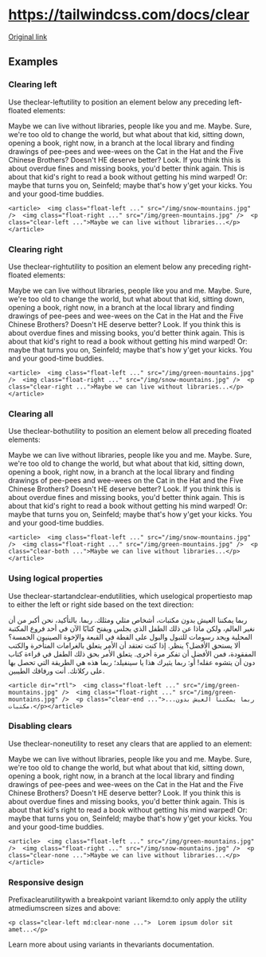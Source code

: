 # https://tailwindcss.com/docs/clear

[Original link](https://tailwindcss.com/docs/clear)

## Examples

### Clearing left

Use theclear-leftutility to position an element below any preceding left-floated elements:

Maybe we can live without libraries, people like you and me. Maybe. Sure, we're too old to change the world, but what about that kid, sitting down, opening a book, right now, in a branch at the local library and finding drawings of pee-pees and wee-wees on the Cat in the Hat and the Five Chinese Brothers? Doesn't HE deserve better? Look. If you think this is about overdue fines and missing books, you'd better think again. This is about that kid's right to read a book without getting his mind warped! Or: maybe that turns you on, Seinfeld; maybe that's how y'get your kicks. You and your good-time buddies.

```
<article>  <img class="float-left ..." src="/img/snow-mountains.jpg" />  <img class="float-right ..." src="/img/green-mountains.jpg" />  <p class="clear-left ...">Maybe we can live without libraries...</p></article>
```

### Clearing right

Use theclear-rightutility to position an element below any preceding right-floated elements:

Maybe we can live without libraries, people like you and me. Maybe. Sure, we're too old to change the world, but what about that kid, sitting down, opening a book, right now, in a branch at the local library and finding drawings of pee-pees and wee-wees on the Cat in the Hat and the Five Chinese Brothers? Doesn't HE deserve better? Look. If you think this is about overdue fines and missing books, you'd better think again. This is about that kid's right to read a book without getting his mind warped! Or: maybe that turns you on, Seinfeld; maybe that's how y'get your kicks. You and your good-time buddies.

```
<article>  <img class="float-left ..." src="/img/green-mountains.jpg" />  <img class="float-right ..." src="/img/snow-mountains.jpg" />  <p class="clear-right ...">Maybe we can live without libraries...</p></article>
```

### Clearing all

Use theclear-bothutility to position an element below all preceding floated elements:

Maybe we can live without libraries, people like you and me. Maybe. Sure, we're too old to change the world, but what about that kid, sitting down, opening a book, right now, in a branch at the local library and finding drawings of pee-pees and wee-wees on the Cat in the Hat and the Five Chinese Brothers? Doesn't HE deserve better? Look. If you think this is about overdue fines and missing books, you'd better think again. This is about that kid's right to read a book without getting his mind warped! Or: maybe that turns you on, Seinfeld; maybe that's how y'get your kicks. You and your good-time buddies.

```
<article>  <img class="float-left ..." src="/img/snow-mountains.jpg" />  <img class="float-right ..." src="/img/green-mountains.jpg" />  <p class="clear-both ...">Maybe we can live without libraries...</p></article>
```

### Using logical properties

Use theclear-startandclear-endutilities, which uselogical propertiesto map to either the left or right side based on the text direction:

ربما يمكننا العيش بدون مكتبات، أشخاص مثلي ومثلك. ربما. بالتأكيد، نحن أكبر من أن نغير العالم، ولكن ماذا عن ذلك الطفل الذي يجلس ويفتح كتابًا الآن في أحد فروع المكتبة المحلية ويجد رسومات للتبول والبول على القطة في القبعة والإخوة الصينيون الخمسة؟ ألا يستحق الأفضل؟ ينظر. إذا كنت تعتقد أن الأمر يتعلق بالغرامات المتأخرة والكتب المفقودة، فمن الأفضل أن تفكر مرة أخرى. يتعلق الأمر بحق ذلك الطفل في قراءة كتاب دون أن يتشوه عقله! أو: ربما يثيرك هذا يا سينفيلد؛ ربما هذه هي الطريقة التي تحصل بها على ركلاتك. أنت ورفاقك الطيبين.

```
<article dir="rtl">  <img class="float-left ..." src="/img/green-mountains.jpg" />  <img class="float-right ..." src="/img/green-mountains.jpg" />  <p class="clear-end ...">...ربما يمكننا العيش بدون مكتبات،</p></article>
```

### Disabling clears

Use theclear-noneutility to reset any clears that are applied to an element:

Maybe we can live without libraries, people like you and me. Maybe. Sure, we're too old to change the world, but what about that kid, sitting down, opening a book, right now, in a branch at the local library and finding drawings of pee-pees and wee-wees on the Cat in the Hat and the Five Chinese Brothers? Doesn't HE deserve better? Look. If you think this is about overdue fines and missing books, you'd better think again. This is about that kid's right to read a book without getting his mind warped! Or: maybe that turns you on, Seinfeld; maybe that's how y'get your kicks. You and your good-time buddies.

```
<article>  <img class="float-left ..." src="/img/green-mountains.jpg" />  <img class="float-right ..." src="/img/snow-mountains.jpg" />  <p class="clear-none ...">Maybe we can live without libraries...</p></article>
```

### Responsive design

Prefixaclearutilitywith a breakpoint variant likemd:to only apply the utility atmediumscreen sizes and above:

```
<p class="clear-left md:clear-none ...">  Lorem ipsum dolor sit amet...</p>
```

Learn more about using variants in thevariants documentation.
